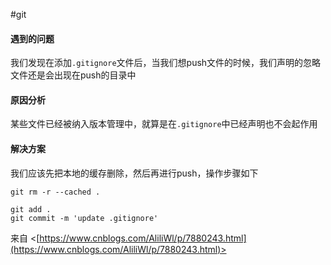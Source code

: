 #git 

#### 遇到的问题

我们发现在添加`.gitignore`文件后，当我们想push文件的时候，我们声明的忽略文件还是会出现在push的目录中

#### 原因分析

某些文件已经被纳入版本管理中，就算是在`.gitignore`中已经声明也不会起作用

#### 解决方案

我们应该先把本地的缓存删除，然后再进行push，操作步骤如下


```
git rm -r --cached . 
```

```git
git add .
git commit -m 'update .gitignore'
```



来自 <[https://www.cnblogs.com/AliliWl/p/7880243.html](https://www.cnblogs.com/AliliWl/p/7880243.html)>
